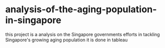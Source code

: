 # analysis-of-the-aging-population-in-singapore
this project is a analysis on the Singapore governments efforts in tackling Singapore's growing aging population it is done in tableau
